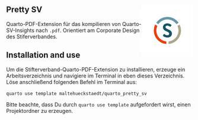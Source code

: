 ## Pretty SV <a href="https://ggplot2.tidyverse.org"><img src="_extensions/maltehueckstaedt/Pretty_SV/svlog.png" align="right" height="138" /></a>

Quarto-PDF-Extension für das kompilieren von Quarto-SV-Insights nach `.pdf`. Orientiert am Corporate Design des Stiferverbandes.

## Installation and use

Um die Stifterverband-Quarto-PDF-Extension zu installieren, erzeuge ein Arbeitsverzeichnis und navigiere im Terminal in eben dieses Verzeichnis. Löse anschließend folgenden Befehl im Terminal aus:

``` 
quarto use template maltehueckstaedt/quarto_pretty_sv
```

Bitte beachte, dass Du durch `quarto use template` aufgefordert wirst, einen Projektordner zu erzeugen. 
